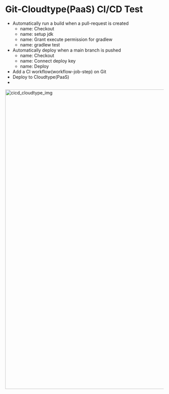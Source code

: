 # Git-Cloudtype(PaaS) CI/CD Test


- Automatically run a build when a pull-request is created
  - name: Checkout
  - name: setup jdk
  - name: Grant execute permission for gradlew
  - name: gradlew test
- Automatically deploy when a main branch is pushed
  - name: Checkout
  - name: Connect deploy key
  - name: Deploy
- Add a CI workflow(workflow-job-step) on Git
- Deploy to Cloudtype(PaaS)
- 
<img width="949" alt="cicd_cloudtype_img" src="https://github.com/user-attachments/assets/0640f6f2-5717-4374-8f20-d28a2ad64f9f">
